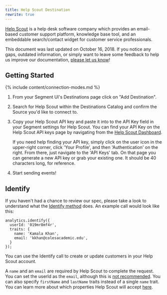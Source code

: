 ```yaml
---
title: Help Scout Destination
rewrite: true
---
```


[Help Scout](https://www.helpscout.net/) is a help desk software company which provides an email-based customer support platform, knowledge base tool, and an embeddable search/contact widget for customer service professionals.

This document was last updated on October 16, 2018. If you notice any gaps, outdated information, or simply want to leave some feedback to help us improve our documentation, [please let us know](https://segment.com/help/contact/)!

## Getting Started

{% include content/connection-modes.md %}

1. From your Segment UI's Destinations page click on "Add Destination".
2. Search for Help Scout within the Destinations Catalog and confirm the Source you'd like to connect to.
3. Copy your Help Scout API key and paste it into to the API Key field in your Segment settings for Help Scout. You can find your API Key on the Help Scout API keys page by navigating from the [Help Scout Dashboard](https://secure.helpscout.net/).

    If you need help finding your API key, simply click on the user icon in the upper-right corner, click 'Your Profile', and then 'Authentication' on the right. From there, just navigate to the 'API Keys' tab. On that page you can generate a new API key or grab your existing one. It should be 40 characters long, for reference.

4. Start sending events!

## Identify

If you haven't had a chance to review our spec, please take a look to understand what the [Identify method](https://segment.com/docs/spec/identify/) does. An example call would look like this:

    analytics.identify({
      userId: '019mr8mf4r',
      traits: {
        name: 'Kamala Khan',
        email: 'kkhan@colesacademic.edu',
      }
    });

You can use the Identify call to create or update customers in your Help Scout account.

A `name` and an `email` are required by Help Scout to complete the request. You can set the userId as the `email`, although this is [not recommended](https://segment.com/docs/spec/identify/#user-id). You can also specify `firstName` and `lastName` traits instead of a single `name` trait. You can learn more about which properties Help Scout will accept [here](https://developer.helpscout.com/help-desk-api/customers/create/).
